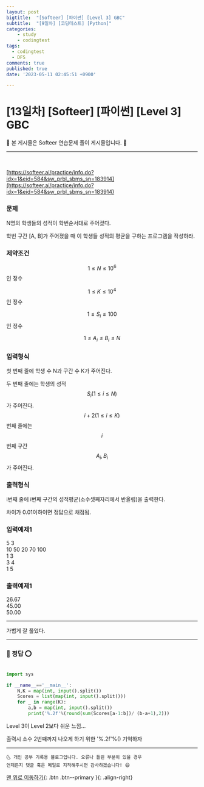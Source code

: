 ```yaml
---
layout: post
bigtitle:  "[Softeer] [파이썬] [Level 3] GBC"
subtitle:  "[9일차] [코딩테스트] [Python]"
categories:
    - study
    - codingtest
tags:
  - codingtest
  - DFS
comments: true
published: true
date: '2023-05-11 02:45:51 +0900'

---
```



# [13일차] [Softeer] [파이썬] [Level 3] GBC

🎀 본 게시물은 Softeer 연습문제 풀이 게시물입니다. 🎀 

---
<br>

[https://softeer.ai/practice/info.do?idx=1&eid=584&sw_prbl_sbms_sn=183914](https://softeer.ai/practice/info.do?idx=1&eid=584&sw_prbl_sbms_sn=183914)


### 문제

N명의 학생들의 성적이 학번순서대로 주어졌다.



학번 구간 [A, B]가 주어졌을 때 이 학생들 성적의 평균을 구하는 프로그램을 작성하라.


### 제약조건

$$1 ≤ N ≤ 10^6$$ 인 정수

$$1 ≤ K ≤ 10^4$$ 인 정수

$$1 ≤ S_i ≤ 100$$ 인 정수

$$1 ≤ A_i ≤ B_i ≤ N$$

### 입력형식

첫 번째 줄에 학생 수 N과 구간 수 K가 주어진다.

두 번째 줄에는 학생의 성적 $$S_i (1 ≤ i ≤ N)$$가 주어진다. $$i + 2 (1 ≤ i ≤ K)$$번째 줄에는 $$i$$번째 구간 $$A_i, B_i$$가 주어진다.

### 출력형식

i번째 줄에 i번째 구간의 성적평균(소수셋째자리에서 반올림)을 출력한다.

차이가 0.01이하이면 정답으로 채점됨.

### 입력예제1

5 3                 <br>
10 50 20 70 100     <br>
1 3                 <br>
3 4                 <br>
1 5                 <br>

### 출력예제1

26.67           <br>
45.00           <br>
50.00           <br>


---

가볍게 잘 풀었다.

---

### 🚀 정답 ⭕

```python

import sys

if __name__=='__main__':
    N,K = map(int, input().split())
    Scores = list(map(int, input().split()))
    for _ in range(K):
        a,b = map(int, input().split())
        print('%.2f'%(round(sum(Scores[a-1:b])/ (b-a+1),2)))

```

Level 3이 Level 2보다 쉬운 느낌... 

출력시 소수 2번째까지 나오게 하기 위한 '%.2f'%() 기억하자 

***
    🌜 개인 공부 기록용 블로그입니다. 오류나 틀린 부분이 있을 경우 
    언제든지 댓글 혹은 메일로 지적해주시면 감사하겠습니다! 😄

[맨 위로 이동하기](#){: .btn .btn--primary }{: .align-right}